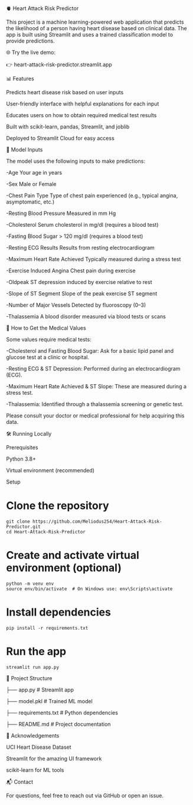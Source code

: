 🫀 Heart Attack Risk Predictor

This project is a machine learning-powered web application that predicts the likelihood of a person having heart disease based on clinical data. The app is built using Streamlit and uses a trained classification model to provide predictions.


🌐 Try the live demo:

👉 heart-attack-risk-predictor.streamlit.app


📊 Features

Predicts heart disease risk based on user inputs

User-friendly interface with helpful explanations for each input

Educates users on how to obtain required medical test results

Built with scikit-learn, pandas, Streamlit, and joblib

Deployed to Streamlit Cloud for easy access


🧠 Model Inputs

The model uses the following inputs to make predictions:



-Age	Your age in years

-Sex	Male or Female

-Chest Pain Type	Type of chest pain experienced (e.g., typical angina, asymptomatic, etc.)

-Resting Blood Pressure 	Measured in mm Hg

-Cholesterol	Serum cholesterol in mg/dl (requires a blood test)

-Fasting Blood Sugar	> 120 mg/dl (requires a blood test)

-Resting ECG Results	Results from resting electrocardiogram

-Maximum Heart Rate Achieved	Typically measured during a stress test

-Exercise Induced Angina	Chest pain during exercise

-Oldpeak	ST depression induced by exercise relative to rest

-Slope of ST Segment	Slope of the peak exercise ST segment

-Number of Major Vessels	Detected by fluoroscopy (0–3)

-Thalassemia	A blood disorder measured via blood tests or scans


🧪 How to Get the Medical Values

Some values require medical tests:

-Cholesterol and Fasting Blood Sugar: Ask for a basic lipid panel and glucose test at a clinic or hospital.

-Resting ECG & ST Depression: Performed during an electrocardiogram (ECG).

-Maximum Heart Rate Achieved & ST Slope: These are measured during a stress test.

-Thalassemia: Identified through a thalassemia screening or genetic test.

Please consult your doctor or medical professional for help acquiring this data.


🛠️ Running Locally

Prerequisites


Python 3.8+

Virtual environment (recommended)

Setup

# Clone the repository
    
    git clone https://github.com/Meliodus254/Heart-Attack-Risk-Predictor.git
    cd Heart-Attack-Risk-Predictor

# Create and activate virtual environment (optional)

    python -m venv env
    source env/bin/activate  # On Windows use: env\Scripts\activate

# Install dependencies

    pip install -r requirements.txt

# Run the app

    streamlit run app.py
    
📁 Project Structure

├── app.py                  # Streamlit app

├── model.pkl               # Trained ML model

├── requirements.txt        # Python dependencies

├── README.md               # Project documentation



🙏 Acknowledgements

UCI Heart Disease Dataset

Streamlit for the amazing UI framework

scikit-learn for ML tools

📬 Contact

For questions, feel free to reach out via GitHub or open an issue.
